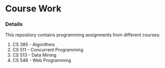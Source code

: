 # Course Work

### Details

This repository contains programming assignments from different courses:
1) CS 385 - Algorithms
2) CS 511 - Concurrent Programming
3) CS 513 - Data Mining
4) CS 546 - Web Programming
